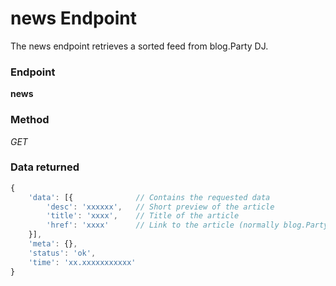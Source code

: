 # news Endpoint

The news endpoint retrieves a sorted feed from blog.Party DJ.

### Endpoint

**news**

### Method

_GET_

### Data returned

```js
{
    'data': [{              // Contains the requested data
        'desc': 'xxxxxx',   // Short preview of the article
        'title': 'xxxx',    // Title of the article
        'href': 'xxxx'      // Link to the article (normally blog.Party DJ)
    }],
    'meta': {},
    'status': 'ok',
    'time': 'xx.xxxxxxxxxxx'
}
```